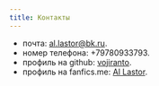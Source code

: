 ```yaml
---
title: Контакты
---
```


* почта: al.lastor@bk.ru.
* номер телефона: +79780933793.
* профиль на github:  <a href="https://github.com/vojiranto" target="_blank">vojiranto</a>.
* профиль на fanfics.me: <a href="http://fanfics.me/user49176&ref=49176"  target="_blank">Al Lastor</a>.
